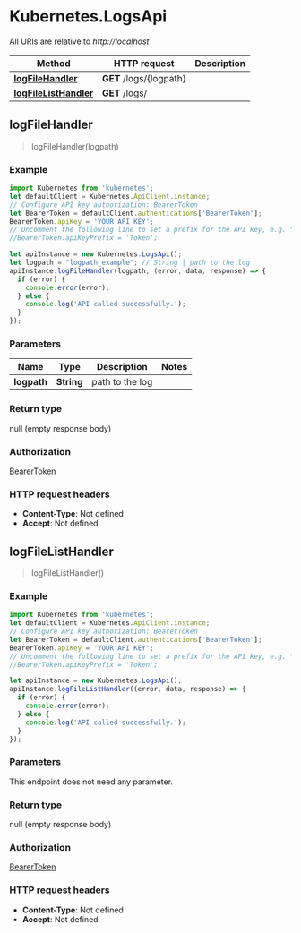# Kubernetes.LogsApi

All URIs are relative to *http://localhost*

Method | HTTP request | Description
------------- | ------------- | -------------
[**logFileHandler**](LogsApi.md#logFileHandler) | **GET** /logs/{logpath} | 
[**logFileListHandler**](LogsApi.md#logFileListHandler) | **GET** /logs/ | 



## logFileHandler

> logFileHandler(logpath)



### Example

```javascript
import Kubernetes from 'kubernetes';
let defaultClient = Kubernetes.ApiClient.instance;
// Configure API key authorization: BearerToken
let BearerToken = defaultClient.authentications['BearerToken'];
BearerToken.apiKey = 'YOUR API KEY';
// Uncomment the following line to set a prefix for the API key, e.g. "Token" (defaults to null)
//BearerToken.apiKeyPrefix = 'Token';

let apiInstance = new Kubernetes.LogsApi();
let logpath = "logpath_example"; // String | path to the log
apiInstance.logFileHandler(logpath, (error, data, response) => {
  if (error) {
    console.error(error);
  } else {
    console.log('API called successfully.');
  }
});
```

### Parameters


Name | Type | Description  | Notes
------------- | ------------- | ------------- | -------------
 **logpath** | **String**| path to the log | 

### Return type

null (empty response body)

### Authorization

[BearerToken](../README.md#BearerToken)

### HTTP request headers

- **Content-Type**: Not defined
- **Accept**: Not defined


## logFileListHandler

> logFileListHandler()



### Example

```javascript
import Kubernetes from 'kubernetes';
let defaultClient = Kubernetes.ApiClient.instance;
// Configure API key authorization: BearerToken
let BearerToken = defaultClient.authentications['BearerToken'];
BearerToken.apiKey = 'YOUR API KEY';
// Uncomment the following line to set a prefix for the API key, e.g. "Token" (defaults to null)
//BearerToken.apiKeyPrefix = 'Token';

let apiInstance = new Kubernetes.LogsApi();
apiInstance.logFileListHandler((error, data, response) => {
  if (error) {
    console.error(error);
  } else {
    console.log('API called successfully.');
  }
});
```

### Parameters

This endpoint does not need any parameter.

### Return type

null (empty response body)

### Authorization

[BearerToken](../README.md#BearerToken)

### HTTP request headers

- **Content-Type**: Not defined
- **Accept**: Not defined


